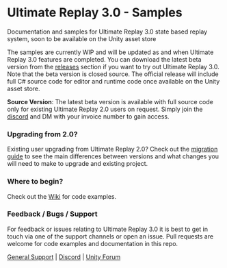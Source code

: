 # Ultimate Replay 3.0 - Samples
Documentation and samples for Ultimate Replay 3.0 state based replay system, soon to be available on the Unity asset store

The samples are currently WIP and will be updated as and when Ultimate Replay 3.0 features are completed. You can download the latest beta version from the [releases](https://github.com/TrivialInteractive/Ultimate-Replay-3.0-Samples/releases) section if you want to try out Ultimate Replay 3.0. Note that the beta version is closed source. The official release will include full C# source code for editor and runtime code once available on the Unity asset store.

**Source Version**:
The latest beta version is available with full source code only for existing Ultimate Replay 2.0 users on request. Simply join the [discord](https://discord.gg/sHREXjmwa2) and DM with your invoice number to gain access.

### Upgrading from 2.0?
Existing user upgrading from Ultimate Replay 2.0? Check out the [migration guide](https://github.com/TrivialInteractive/Ultimate-Replay-3.0-Samples/wiki/Migration-Guide-(2.0---3.0)) to see the main differences between versions and what changes you will need to make to upgrade and existing project.

### Where to begin?
Check out the [Wiki](https://github.com/TrivialInteractive/Ultimate-Replay-3.0-Samples/wiki) for code examples.

### Feedback / Bugs / Support
For feedback or issues relating to Ultimate Replay 3.0 it is best to get in touch via one of the support channels or open an issue.
Pull requests are welcome for code examples and documentation in this repo.

[General Support](https://trivialinteractive.co.uk/support.html) | [Discord](https://discord.gg/sHREXjmwa2) | [Unity Forum](https://forum.unity.com/threads/wip-open-beta-ultimate-replay-3-0-next-generation-state-based-replay-system.1434145/)
